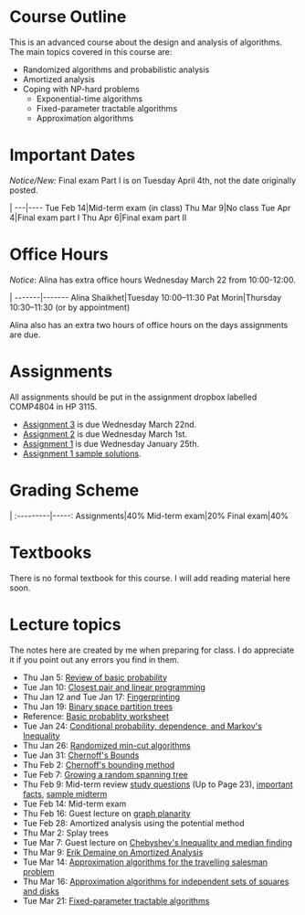 # Course Outline

This is an advanced course about the design and analysis of algorithms.
The main topics covered in this course are:

- Randomized algorithms and probabilistic analysis
- Amortized analysis
- Coping with NP-hard problems
    - Exponential-time algorithms
    - Fixed-parameter tractable algorithms
    - Approximation algorithms

# Important Dates


*Notice/New:* Final exam Part I is on Tuesday April 4th, not the date originally posted.

|
---|----
Tue Feb 14|Mid-term exam (in class)
Thu Mar 9|No class
Tue Apr 4|Final exam part I
Thu Apr 6|Final exam part II



# Office Hours

*Notice*: Alina has extra office hours Wednesday March 22 from 10:00-12:00.


|
-------|-------
Alina Shaikhet|Tuesday 10:00–11:30
Pat Morin|Thursday 10:30–11:30 (or by appointment)

Alina also has an extra two hours of office hours on the days assignments are due.

# Assignments

All assignments should be put in the assignment dropbox labelled COMP4804
in HP 3115.

* [Assignment 3](assn/assn3.pdf) is due Wednesday March 22nd.
* [Assignment 2](assn/assn2.pdf) is due Wednesday March 1st.
* [Assignment 1](assn/assn1.pdf) is due Wednesday January 25th.
* [Assignment 1 sample solutions](assn/assn1-solved.pdf).

# Grading Scheme

 |
:---------|-----:
Assignments|40%
Mid-term exam|20%
Final exam|40%

# Textbooks

There is no formal textbook for this course.  I will add reading material here soon.

# Lecture topics

The notes here are created by me when preparing for class. I do appreciate it if you point out any errors you find in them.

* Thu Jan 5: [Review of basic probability](prob-review.html)
* Tue Jan 10: [Closest pair and linear programming](cplp.html)
* Thu Jan 12 and Tue Jan 17: [Fingerprinting](fingerprinting.html)
* Thu Jan 19: [Binary space partition trees](bsp.html)
* Reference: [Basic probablity worksheet](http://cglab.ca/~morin/teaching/4804-old/notes/basicprob/sheet1.pdf)
* Tue Jan 24: [Conditional probability, dependence, and Markov's Inequality](independence.html)
* Thu Jan 26: [Randomized min-cut algorithms](mincut.html)
* Tue Jan 31: [Chernoff's Bounds](chernoff.html)
* Thu Feb 2: [Chernoff's bounding method](chernoff-method.html)
* Tue Feb 7: [Growing a random spanning tree](notes/alantree.pdf)
* Thu Feb 9: Mid-term review [study questions](notes/questions/master.pdf) (Up to Page 23), [important facts](notes/midtermsheet/midtermsheet.pdf), [sample midterm](notes/sample-midterm.pdf)
* Tue Feb 14: Mid-term exam
* Thu Feb 16: Guest lecture on [graph planarity](notes/planarity.pdf)
* Tue Feb 28: Amortized analysis using the potential method
* Thu Mar 2: Splay trees
* Tue Mar 7: Guest lecture on [Chebyshev's Inequality and median finding](notes/chebyshev.pdf)
* Thu Mar 9: [Erik Demaine on Amortized Analysis](https://www.youtube.com/watch?v=3MpzavN3Mco)
* Tue Mar 14: [Approximation algorithms for the travelling salesman problem](tsp-approx.html)
* Thu Mar 16: [Approximation algorithms for independent sets of squares and disks](indep-approx.html)
* Tue Mar 21: [Fixed-parameter tractable algorithms](fpt.html)

